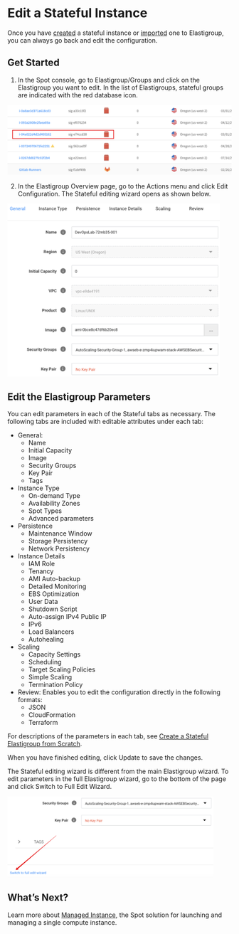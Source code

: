 <meta name="robots" content="noindex">

# Edit a Stateful Instance

Once you have [created](elastigroup/tutorials/elastigroup-tasks/create-a-stateful-elastigroup-from-scratch) a stateful instance or [imported](elastigroup/features/stateful-instance/import-a-stateful-instance) one to Elastigroup, you can always go back and edit the configuration.

## Get Started

1. In the Spot console, go to Elastigroup/Groups and click on the Elastigroup you want to edit. In the list of Elastigroups, stateful groups are indicated with the red database icon.

<img src="/elastigroup/_media/stateful-edit-01.png" />

2. In the Elastigroup Overview page, go to the Actions menu and click Edit Configuration. The Stateful editing wizard opens as shown below.

<img src="/elastigroup/_media/stateful-edit-02.png" width="478" height="389" />

## Edit the Elastigroup Parameters

You can edit parameters in each of the Stateful tabs as necessary. The following tabs are included with editable attributes under each tab:

- General:
  - Name
  - Initial Capacity
  - Image
  - Security Groups
  - Key Pair
  - Tags
- Instance Type
  - On-demand Type
  - Availability Zones
  - Spot Types
  - Advanced parameters
- Persistence
  - Maintenance Window
  - Storage Persistency
  - Network Persistency
- Instance Details
  - IAM Role
  - Tenancy
  - AMI Auto-backup
  - Detailed Monitoring
  - EBS Optimization
  - User Data
  - Shutdown Script
  - Auto-assign IPv4 Public IP
  - IPv6
  - Load Balancers
  - Autohealing
- Scaling
  - Capacity Settings
  - Scheduling
  - Target Scaling Policies
  - Simple Scaling
  - Termination Policy
- Review: Enables you to edit the configuration directly in the following formats:
  - JSON
  - CloudFormation
  - Terraform

For descriptions of the parameters in each tab, see [Create a Stateful Elastigroup from Scratch](elastigroup/tutorials/elastigroup-tasks/create-a-stateful-elastigroup-from-scratch).

When you have finished editing, click Update to save the changes.

The Stateful editing wizard is different from the main Elastigroup wizard. To edit parameters in the full Elastigroup wizard, go to the bottom of the page and click Switch to Full Edit Wizard.

<img src="/elastigroup/_media/stateful-edit-03.png" width="463" height="183" />

## What’s Next?

Learn more about [Managed Instance](managed-instance/), the Spot solution for launching and managing a single compute instance.
